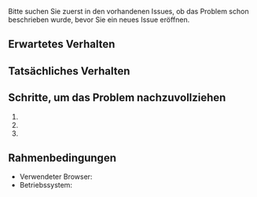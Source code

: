 Bitte suchen Sie zuerst in den vorhandenen Issues, ob das Problem schon beschrieben wurde, bevor Sie ein neues Issue eröffnen.

## Erwartetes Verhalten


## Tatsächliches Verhalten


## Schritte, um das Problem nachzuvollziehen

  1.
  1.
  1.

## Rahmenbedingungen

  - Verwendeter Browser:
  - Betriebssystem:
